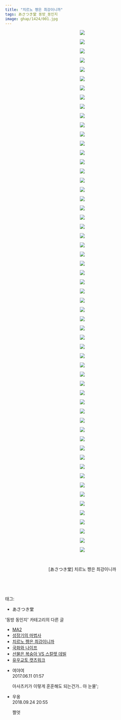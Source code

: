 ```yaml
---
title: "치르노 쨩은 최강이니까"
tags: あさつき堂 동방_동인지
image: ghap/1424/001.jpg
---
```

<div class="article">
<p style="text-align: center; clear: none; float: none;"><img src="{{ site.nasurl }}/ghap/1424/001.jpg"/></p>
<p style="text-align: center; clear: none; float: none;"><img src="{{ site.nasurl }}/ghap/1424/002.jpg"/></p>
<p style="text-align: center; clear: none; float: none;"><img src="{{ site.nasurl }}/ghap/1424/003.jpg"/></p>
<p style="text-align: center; clear: none; float: none;"><img src="{{ site.nasurl }}/ghap/1424/004.jpg"/></p>
<p style="text-align: center; clear: none; float: none;"><img src="{{ site.nasurl }}/ghap/1424/005.jpg"/></p>
<p style="text-align: center; clear: none; float: none;"><img src="{{ site.nasurl }}/ghap/1424/006.jpg"/></p>
<p style="text-align: center; clear: none; float: none;"><img src="{{ site.nasurl }}/ghap/1424/007.jpg"/></p>
<p style="text-align: center; clear: none; float: none;"><img src="{{ site.nasurl }}/ghap/1424/008.jpg"/></p>
<p style="text-align: center; clear: none; float: none;"><img src="{{ site.nasurl }}/ghap/1424/009.jpg"/></p>
<p style="text-align: center; clear: none; float: none;"><img src="{{ site.nasurl }}/ghap/1424/010.jpg"/></p>
<p style="text-align: center; clear: none; float: none;"><img src="{{ site.nasurl }}/ghap/1424/011.jpg"/></p>
<p style="text-align: center; clear: none; float: none;"><img src="{{ site.nasurl }}/ghap/1424/012.jpg"/></p>
<p style="text-align: center; clear: none; float: none;"><img src="{{ site.nasurl }}/ghap/1424/013.jpg"/></p>
<p style="text-align: center; clear: none; float: none;"><img src="{{ site.nasurl }}/ghap/1424/014.jpg"/></p>
<p style="text-align: center; clear: none; float: none;"><img src="{{ site.nasurl }}/ghap/1424/015.jpg"/></p>
<p style="text-align: center; clear: none; float: none;"><img src="{{ site.nasurl }}/ghap/1424/016.jpg"/></p>
<p style="text-align: center; clear: none; float: none;"><img src="{{ site.nasurl }}/ghap/1424/017.jpg"/></p>
<p style="text-align: center; clear: none; float: none;"><img src="{{ site.nasurl }}/ghap/1424/018.jpg"/></p>
<p style="text-align: center; clear: none; float: none;"><img src="{{ site.nasurl }}/ghap/1424/019.jpg"/></p>
<p style="text-align: center; clear: none; float: none;"><img src="{{ site.nasurl }}/ghap/1424/020.jpg"/></p>
<p style="text-align: center; clear: none; float: none;"><img src="{{ site.nasurl }}/ghap/1424/021.jpg"/></p>
<p style="text-align: center; clear: none; float: none;"><img src="{{ site.nasurl }}/ghap/1424/022.jpg"/></p>
<p style="text-align: center; clear: none; float: none;"><img src="{{ site.nasurl }}/ghap/1424/023.jpg"/></p>
<p style="text-align: center; clear: none; float: none;"><img src="{{ site.nasurl }}/ghap/1424/024.jpg"/></p>
<p style="text-align: center; clear: none; float: none;"><img src="{{ site.nasurl }}/ghap/1424/025.jpg"/></p>
<p style="text-align: center; clear: none; float: none;"><img src="{{ site.nasurl }}/ghap/1424/026.jpg"/></p>
<p style="text-align: center; clear: none; float: none;"><img src="{{ site.nasurl }}/ghap/1424/027.jpg"/></p>
<p style="text-align: center; clear: none; float: none;"><img src="{{ site.nasurl }}/ghap/1424/028.jpg"/></p>
<p style="text-align: center; clear: none; float: none;"><img src="{{ site.nasurl }}/ghap/1424/029.jpg"/></p>
<p style="text-align: center; clear: none; float: none;"><img src="{{ site.nasurl }}/ghap/1424/030.jpg"/></p>
<p style="text-align: center; clear: none; float: none;"><img src="{{ site.nasurl }}/ghap/1424/031.jpg"/></p>
<p style="text-align: center; clear: none; float: none;"><img src="{{ site.nasurl }}/ghap/1424/032.jpg"/></p>
<p style="text-align: center; clear: none; float: none;"><img src="{{ site.nasurl }}/ghap/1424/033.jpg"/></p>
<p style="text-align: center; clear: none; float: none;"><img src="{{ site.nasurl }}/ghap/1424/034.jpg"/></p>
<p style="text-align: center; clear: none; float: none;"><img src="{{ site.nasurl }}/ghap/1424/035.jpg"/></p>
<p style="text-align: center; clear: none; float: none;"><img src="{{ site.nasurl }}/ghap/1424/036.jpg"/></p>
<p style="text-align: center; clear: none; float: none;"><img src="{{ site.nasurl }}/ghap/1424/037.jpg"/></p>
<p style="text-align: center; clear: none; float: none;"><img src="{{ site.nasurl }}/ghap/1424/038.jpg"/></p>
<p style="text-align: center; clear: none; float: none;"><img src="{{ site.nasurl }}/ghap/1424/039.jpg"/></p>
<p style="text-align: center; clear: none; float: none;"><img src="{{ site.nasurl }}/ghap/1424/040.jpg"/></p>
<p style="text-align: center; clear: none; float: none;"><img src="{{ site.nasurl }}/ghap/1424/041.jpg"/></p>
<p style="text-align: center; clear: none; float: none;"><img src="{{ site.nasurl }}/ghap/1424/042.jpg"/></p>
<p style="text-align: center; clear: none; float: none;"><img src="{{ site.nasurl }}/ghap/1424/043.jpg"/></p>
<p style="text-align: center; clear: none; float: none;"><img src="{{ site.nasurl }}/ghap/1424/044.jpg"/></p>
<p style="text-align: center; clear: none; float: none;"><img src="{{ site.nasurl }}/ghap/1424/045.jpg"/></p>
<p style="text-align: center; clear: none; float: none;"><img src="{{ site.nasurl }}/ghap/1424/046.jpg"/></p>
<p style="text-align: center; clear: none; float: none;"><img src="{{ site.nasurl }}/ghap/1424/047.jpg"/></p>
<p style="text-align: center; clear: none; float: none;"><img src="{{ site.nasurl }}/ghap/1424/048.jpg"/></p>
<p style="text-align: center; clear: none; float: none;"><img src="{{ site.nasurl }}/ghap/1424/049.jpg"/></p>
<p style="text-align: center; clear: none; float: none;"><img src="{{ site.nasurl }}/ghap/1424/050.jpg"/></p>
<p style="text-align: center; clear: none; float: none;"><img src="{{ site.nasurl }}/ghap/1424/051.jpg"/></p>
<p style="text-align: center; clear: none; float: none;"><img src="{{ site.nasurl }}/ghap/1424/052.jpg"/></p>
<p style="text-align: center; clear: none; float: none;"><img src="{{ site.nasurl }}/ghap/1424/053.jpg"/></p>
<p style="text-align: center; clear: none; float: none;"><img src="{{ site.nasurl }}/ghap/1424/054.jpg"/></p>
<p style="text-align: center; clear: none; float: none;"><img src="{{ site.nasurl }}/ghap/1424/055.jpg"/></p>
<p style="text-align: center; clear: none; float: none;"><img src="{{ site.nasurl }}/ghap/1424/056.jpg"/></p>
<p style="text-align: center; clear: none; float: none;"><img src="{{ site.nasurl }}/ghap/1424/057.jpg"/></p>
<p style="text-align: center; clear: none; float: none;"><br/></p>
<p style="text-align: center; clear: none; float: none;">[あさつき堂] 치르노 쨩은 최강이니까</p>
<p style="text-align: center; clear: none; float: none;"><br/></p>
<p><br/></p>
</div><div class="tagTrail">
<p>태그: </p>
<ul>
<li>あさつき堂</li>
</ul>
</div><div class="another">
<p>'동방 동인지' 카테고리의 다른 글</p>
<ul>
<li><a href="/2016-08-08-ghap_1426">MA2</a></li>
<li><a href="/2016-08-08-ghap_1425">성장기의 마법사</a></li>
<li><a href="/2016-08-08-ghap_1424">치르노 쨩은 최강이니까</a></li>
<li><a href="/2016-08-08-ghap_1423">국화와 나이프</a></li>
<li><a href="/2016-08-08-ghap_1422">선물은 복숭아 VS 스칼렛 데빌</a></li>
<li><a href="/2016-08-08-ghap_1421">유우교토 캣츠워크</a></li>
</ul>
</div><div class="cb_module cb_fluid">
<div class="cb_wrt cb_profile">
<div class="comment">
<ul>
<li class="cb_thumb_off" id="comment15010343">
<div class="cb_comment_area">
<div class="cb_info_area">
<div class="cb_section">
<span class="cb_nick_name">여야여</span>
</div>
<div class="cb_section">
<span class="cb_date">2017.06.11 01:57 </span>
</div>
</div>
<div class="cb_dsc_comment">
<p class="cb_dsc">
											아사츠키가 이렇게 훈훈해도 되는건가.. 아 눈물';
										</p>
</div>
</div></li>
<li class="cb_thumb_off" id="comment15339128">
<div class="cb_comment_area">
<div class="cb_info_area">
<div class="cb_section">
<span class="cb_nick_name">우옹</span>
</div>
<div class="cb_section">
<span class="cb_date">2018.09.24 20:55 </span>
</div>
</div>
<div class="cb_dsc_comment">
<p class="cb_dsc">
											쩔엇
										</p>
</div>
</div></li>
</ul>
</div>
</div><!-- commentList close -->
</div>